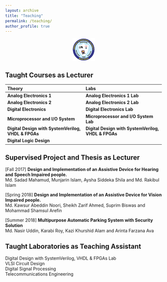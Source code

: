 ```yaml
---
layout: archive
title: "Teaching"
permalink: /teaching/
author_profile: true
---
```


<center>
<a href="https://www.aiub.edu">
  <img src="/images/icons/AIUB_whole_logo.png" alt="AIUB">
</a>
</center>


## Taught Courses as Lecturer

| **Theory** | **Labs** | 
|:-------------|:------------------|
| **Analog Electronics 1** |   **Analog Electronics 1 Lab** |
|  **Analog Electronics 2** |   **Analog Electronics 2 Lab** |
|  **Digital Electronics** |   **Digital Electronics Lab** |
|  **Microprocessor and I/O System** | **Microprocessor and I/O System Lab** |
|  **Digital Design with SystemVerilog, VHDL & FPGAs** |  **Digital Design with SystemVerilog, VHDL & FPGAs** |
|  **Digital Logic Design** | |

## Supervised Project and Thesis as Lecturer

[Fall 2017] **Design and Implementation of an Assistive Device for Hearing and Speech Impaired people.**\
Md. Sadad Mahamud, Munjarin Islam, Aysha Siddeka Shila and Md. Rakibul Islam
 
[Spring 2018] **Design and Implementation of an Assistive Device for Vision Impaired people.**\
Md. Kawsur Abeddin Noori, Sheikh Zarif Ahmed, Suprim Biswas and Mohammad Shamsul Arefin 
 
[Summer 2018] **Multipurpose Automatic Parking System with Security Solution**\
Md. Nasir Uddin, Karabi Roy, Kazi Khurshid Alam and Arinta Farzana Ava


## Taught Laboratories as Teaching Assistant

Digital Design with SystemVerilog, VHDL & FPGAs Lab\
VLSI Circuit Design\
Digital Signal Processing\
Telecommunications Engineering  

